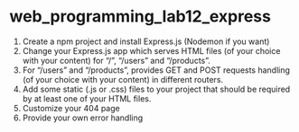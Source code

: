 # web_programming_lab12_express

1. Create a npm project and install Express.js (Nodemon if you want)
2. Change your Express.js app which serves HTML files (of your choice with your content) for “/”, “/users” and “/products”.
3. For “/users” and “/products”, provides GET and POST requests handling (of your choice with your content) in different routers. 
4. Add some static (.js or .css) files to your project that should be required by at least one of your HTML files.
5. Customize your 404 page
6. Provide your own error handling

